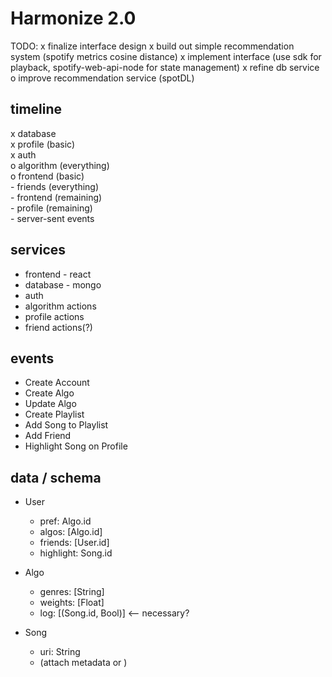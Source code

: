 <h1>Harmonize 2.0</h1>

TODO:
x finalize interface design
x build out simple recommendation system (spotify metrics cosine distance)
x implement interface (use sdk for playback, spotify-web-api-node for state management)
x refine db service
o improve recommendation service (spotDL)


<h2>timeline</h2>
 x database
<br> x profile (basic)
<br> x auth
<br> o algorithm (everything)
<br> o frontend (basic)
<br> - friends (everything)
<br> - frontend (remaining)
<br> - profile (remaining)
<br> - server-sent events


<h2>services</h2>

* frontend - react
* database - mongo
* auth
* algorithm actions
* profile actions
* friend actions(?)


<h2>events</h2>

* Create Account
* Create Algo
* Update Algo
* Create Playlist
* Add Song to Playlist
* Add Friend
* Highlight Song on Profile

<h2>data / schema</h2>

* User
  * pref: Algo.id
  * algos: [Algo.id]
  * friends: [User.id]
  * highlight: Song.id

* Algo
  * genres: [String]
  * weights: [Float]
  * log: [(Song.id, Bool)] <-- necessary?

* Song
  * uri: String
  * (attach metadata or )